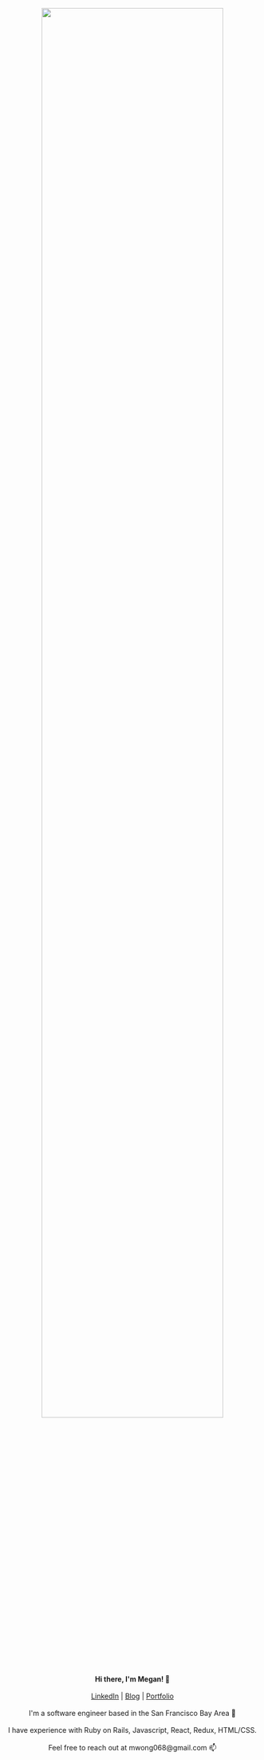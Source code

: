 <p align="center">
<!--   <img src="https://dev-to-uploads.s3.amazonaws.com/i/yjlv4r95z1c98p7a2n1g.png" width="100%"><br><br> -->
  <img src="https://dev-to-uploads.s3.amazonaws.com/i/9tmlj7mbzhc4ku83kmhj.png" width="85%"><br><br>
  <b>Hi there, I'm Megan! 👋</b><br><br>
  <a href="https://www.linkedin.com/in/mwong068/">LinkedIn</a> |
  <a href="https://dev.to/mwong068/">Blog</a> |
  <a href="https://megan-wong.com">Portfolio</a>
  <br><br>
  I'm a software engineer based in the San Francisco Bay Area 🌉<br><br>
  I have experience with Ruby on Rails, Javascript, React, Redux, HTML/CSS.<br><br>
  Feel free to reach out at mwong068@gmail.com 📫 <br><br>
</p>

<!--
**mwong068/mwong068** is a ✨ _special_ ✨ repository because its `README.md` (this file) appears on your GitHub profile.

Here are some ideas to get you started:

- 🔭 I’m currently working on ...
- 🌱 I’m currently learning ...
- 👯 I’m looking to collaborate on ...
- 🤔 I’m looking for help with ...
- 💬 Ask me about ...
- 📫 How to reach me: ...
- 😄 Pronouns: ...
- ⚡ Fun fact: ...
-->
